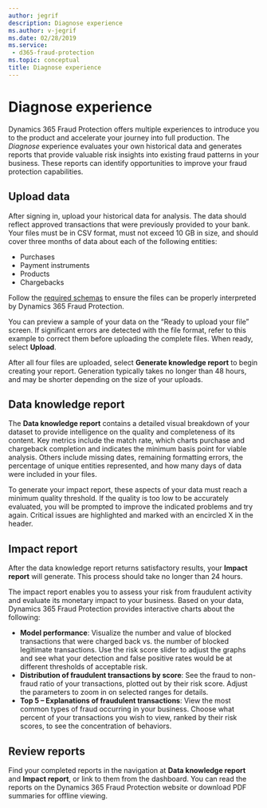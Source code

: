 ```yaml
---
author: jegrif
description: Diagnose experience
ms.author: v-jegrif
ms.date: 02/28/2019
ms.service:
 - d365-fraud-protection
ms.topic: conceptual
title: Diagnose experience
---
```



# Diagnose experience

Dynamics 365 Fraud Protection offers multiple experiences to introduce you to the product and accelerate your journey into full production. The *Diagnose* experience evaluates your own historical data and generates reports that provide valuable risk insights into existing fraud patterns in your business. These reports can identify opportunities to improve your fraud protection capabilities.

## Upload data

After signing in, upload your historical data for analysis. The data should reflect approved transactions that were previously provided to your bank. Your files must be in CSV format, must not exceed 10 GB in size, and should cover three months of data about each of the following entities:

- Purchases 
- Payment instruments 
- Products 
- Chargebacks 

Follow the [required schemas](schema.md) to ensure the files can be properly interpreted by Dynamics 365 Fraud Protection.

You can preview a sample of your data on the “Ready to upload your file” screen. If significant errors are detected with the file format, refer to this example to correct them before uploading the complete files. When ready, select **Upload**.

After all four files are uploaded, select **Generate knowledge report** to begin creating your report. Generation typically takes no longer than 48 hours, and may be shorter depending on the size of your uploads.

## Data knowledge report

The **Data knowledge report** contains a detailed visual breakdown of your dataset to provide intelligence on the quality and completeness of its content. Key metrics include the match rate, which charts purchase and chargeback completion and indicates the minimum basis point for viable analysis. Others include missing dates, remaining formatting errors, the percentage of unique entities represented, and how many days of data were included in your files.

To generate your impact report, these aspects of your data must reach a minimum quality threshold. If the quality is too low to be accurately evaluated, you will be prompted to improve the indicated problems and try again. Critical issues are highlighted and marked with an encircled X in the header.

## Impact report
After the data knowledge report returns satisfactory results, your **Impact report** will generate. This process should take no longer than 24 hours.

The impact report enables you to assess your risk from fraudulent activity and evaluate its monetary impact to your business. Based on your data, Dynamics 365 Fraud Protection provides interactive charts about the following:

- **Model performance**: Visualize the number and value of blocked transactions that were charged back vs. the number of blocked legitimate transactions. Use the risk score slider to adjust the graphs and see what your detection and false positive rates would be at different thresholds of acceptable risk.
- **Distribution of fraudulent transactions by score**: See the fraud to non-fraud ratio of your transactions, plotted out by their risk score. Adjust the parameters to zoom in on selected ranges for details.
- **Top 5 – Explanations of fraudulent transactions**: View the most common types of fraud occurring in your business. Choose what percent of your transactions you wish to view, ranked by their risk scores, to see the concentration of behaviors.

## Review reports 
Find your completed reports in the navigation at **Data knowledge report** and **Impact report**, or link to them from the dashboard. You can read the reports on the Dynamics 365 Fraud Protection website or download PDF summaries for offline viewing. 
